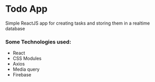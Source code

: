 # Todo App

Simple ReactJS app for creating tasks and storing them in a realtime database 

### Some Technologies used:
* React
* CSS Modules
* Axios
* Media query
* Firebase
